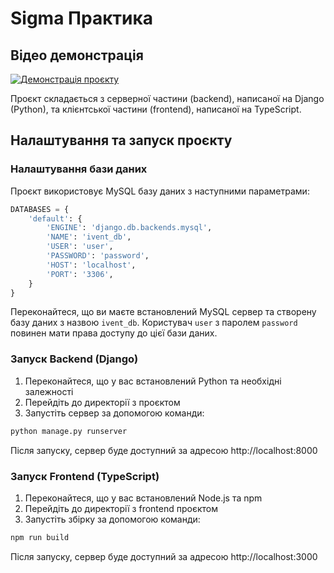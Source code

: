 # Sigma Практика

## Відео демонстрація

[![Демонстрація проєкту](https://img.youtube.com/vi/601Y6blaUFs/0.jpg)](https://youtu.be/601Y6blaUFs)

Проєкт складається з серверної частини (backend), написаної на Django (Python), та клієнтської частини (frontend), написаної на TypeScript.

## Налаштування та запуск проєкту

### Налаштування бази даних

Проєкт використовує MySQL базу даних з наступними параметрами:

```python
DATABASES = {
    'default': {
        'ENGINE': 'django.db.backends.mysql', 
        'NAME': 'ivent_db',
        'USER': 'user',
        'PASSWORD': 'password',
        'HOST': 'localhost',
        'PORT': '3306',
    }
}
```

Переконайтеся, що ви маєте встановлений MySQL сервер та створену базу даних з назвою `ivent_db`. Користувач `user` з паролем `password` повинен мати права доступу до цієї бази даних.

### Запуск Backend (Django)

1. Переконайтеся, що у вас встановлений Python та необхідні залежності
2. Перейдіть до директорії з проєктом
3. Запустіть сервер за допомогою команди:

```bash
python manage.py runserver
```

Після запуску, сервер буде доступний за адресою http://localhost:8000

### Запуск Frontend (TypeScript)

1. Переконайтеся, що у вас встановлений Node.js та npm
2. Перейдіть до директорії з frontend проєктом
3. Запустіть збірку за допомогою команди:

```bash
npm run build
```

Після запуску, сервер буде доступний за адресою http://localhost:3000

